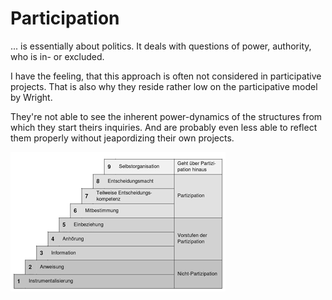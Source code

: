 # Participation
... is essentially about politics. It deals with questions of power, authority, who is in- or excluded. 

I have the feeling, that this approach is often not considered in participative projects. That is also why they reside rather low on the participative model by Wright. 

They're not able to see the inherent power-dynamics of the structures from which they start theirs inquiries. And are probably even less able to reflect them properly without jeapordizing their own projects. 

![](9DAA6014-122A-4C20-B4EB-0789ACE5E73B.png)